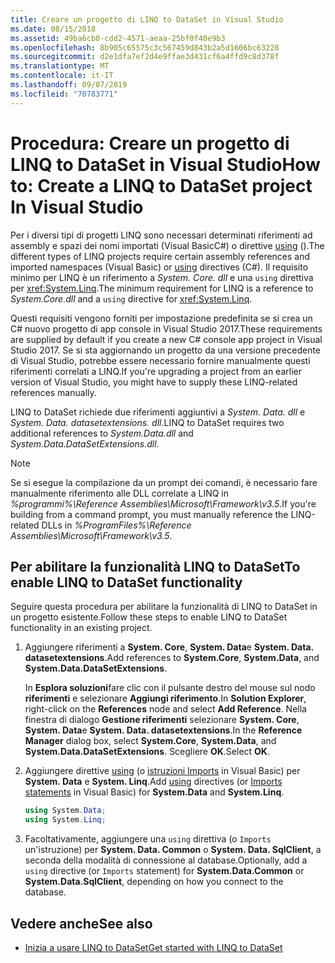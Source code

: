 ```yaml
---
title: Creare un progetto di LINQ to DataSet in Visual Studio
ms.date: 08/15/2018
ms.assetid: 49ba6cb0-cdd2-4571-aeaa-25bf0f40e9b3
ms.openlocfilehash: 8b905c65575c3c567459d843b2a5d1606bc63228
ms.sourcegitcommit: d2e1dfa7ef2d4e9ffae3d431cf6a4ffd9c8d378f
ms.translationtype: MT
ms.contentlocale: it-IT
ms.lasthandoff: 09/07/2019
ms.locfileid: "70783771"
---
```

# <a name="how-to-create-a-linq-to-dataset-project-in-visual-studio"></a><span data-ttu-id="8c5b7-102">Procedura: Creare un progetto di LINQ to DataSet in Visual Studio</span><span class="sxs-lookup"><span data-stu-id="8c5b7-102">How to: Create a LINQ to DataSet project In Visual Studio</span></span>

<span data-ttu-id="8c5b7-103">Per i diversi tipi di progetti LINQ sono necessari determinati riferimenti ad assembly e spazi dei nomi importati (Visual BasicC#) o direttive [using](../../../csharp/language-reference/keywords/using-directive.md) ().</span><span class="sxs-lookup"><span data-stu-id="8c5b7-103">The different types of LINQ projects require certain assembly references and imported namespaces (Visual Basic) or [using](../../../csharp/language-reference/keywords/using-directive.md) directives (C#).</span></span> <span data-ttu-id="8c5b7-104">Il requisito minimo per LINQ è un riferimento a *System. Core. dll* e una `using` direttiva per <xref:System.Linq>.</span><span class="sxs-lookup"><span data-stu-id="8c5b7-104">The minimum requirement for LINQ is a reference to *System.Core.dll* and a `using` directive for <xref:System.Linq>.</span></span>

<span data-ttu-id="8c5b7-105">Questi requisiti vengono forniti per impostazione predefinita se si crea un C# nuovo progetto di app console in Visual Studio 2017.</span><span class="sxs-lookup"><span data-stu-id="8c5b7-105">These requirements are supplied by default if you create a new C# console app project in Visual Studio 2017.</span></span> <span data-ttu-id="8c5b7-106">Se si sta aggiornando un progetto da una versione precedente di Visual Studio, potrebbe essere necessario fornire manualmente questi riferimenti correlati a LINQ.</span><span class="sxs-lookup"><span data-stu-id="8c5b7-106">If you're upgrading a project from an earlier version of Visual Studio, you might have to supply these LINQ-related references manually.</span></span>

<span data-ttu-id="8c5b7-107">LINQ to DataSet richiede due riferimenti aggiuntivi a *System. Data. dll* e *System. Data. datasetextensions. dll*.</span><span class="sxs-lookup"><span data-stu-id="8c5b7-107">LINQ to DataSet requires two additional references to *System.Data.dll* and *System.Data.DataSetExtensions.dll*.</span></span>

> [!NOTE]
> <span data-ttu-id="8c5b7-108">Se si esegue la compilazione da un prompt dei comandi, è necessario fare manualmente riferimento alle DLL correlate a LINQ in *%programmi%\Reference Assemblies\Microsoft\Framework\v3.5*.</span><span class="sxs-lookup"><span data-stu-id="8c5b7-108">If you're building from a command prompt, you must manually reference the LINQ-related DLLs in *%ProgramFiles%\Reference Assemblies\Microsoft\Framework\v3.5*.</span></span>

## <a name="to-enable-linq-to-dataset-functionality"></a><span data-ttu-id="8c5b7-109">Per abilitare la funzionalità LINQ to DataSet</span><span class="sxs-lookup"><span data-stu-id="8c5b7-109">To enable LINQ to DataSet functionality</span></span>

<span data-ttu-id="8c5b7-110">Seguire questa procedura per abilitare la funzionalità di LINQ to DataSet in un progetto esistente.</span><span class="sxs-lookup"><span data-stu-id="8c5b7-110">Follow these steps to enable LINQ to DataSet functionality in an existing project.</span></span>

1. <span data-ttu-id="8c5b7-111">Aggiungere riferimenti a **System. Core**, **System. Data**e **System. Data. datasetextensions**.</span><span class="sxs-lookup"><span data-stu-id="8c5b7-111">Add references to **System.Core**, **System.Data**, and **System.Data.DataSetExtensions**.</span></span>

   <span data-ttu-id="8c5b7-112">In **Esplora soluzioni**fare clic con il pulsante destro del mouse sul nodo **riferimenti** e selezionare **Aggiungi riferimento**.</span><span class="sxs-lookup"><span data-stu-id="8c5b7-112">In **Solution Explorer**, right-click on the **References** node and select **Add Reference**.</span></span> <span data-ttu-id="8c5b7-113">Nella finestra di dialogo **Gestione riferimenti** selezionare **System. Core**, **System. Data**e **System. Data. datasetextensions**.</span><span class="sxs-lookup"><span data-stu-id="8c5b7-113">In the **Reference Manager** dialog box, select **System.Core**, **System.Data**, and **System.Data.DataSetExtensions**.</span></span> <span data-ttu-id="8c5b7-114">Scegliere **OK**.</span><span class="sxs-lookup"><span data-stu-id="8c5b7-114">Select **OK**.</span></span>

1. <span data-ttu-id="8c5b7-115">Aggiungere direttive [using](../../../csharp/language-reference/keywords/using-directive.md) (o [istruzioni Imports](../../../visual-basic/language-reference/statements/imports-statement-net-namespace-and-type.md) in Visual Basic) per **System. Data** e **System. Linq**.</span><span class="sxs-lookup"><span data-stu-id="8c5b7-115">Add [using](../../../csharp/language-reference/keywords/using-directive.md) directives (or [Imports statements](../../../visual-basic/language-reference/statements/imports-statement-net-namespace-and-type.md) in Visual Basic) for **System.Data** and **System.Linq**.</span></span>

   ```csharp
   using System.Data;
   using System.Linq;
   ```

1. <span data-ttu-id="8c5b7-116">Facoltativamente, aggiungere una `using` direttiva (o `Imports` un'istruzione) per **System. Data. Common** o **System. Data. SqlClient**, a seconda della modalità di connessione al database.</span><span class="sxs-lookup"><span data-stu-id="8c5b7-116">Optionally, add a `using` directive (or `Imports` statement) for **System.Data.Common** or **System.Data.SqlClient**, depending on how you connect to the database.</span></span>

## <a name="see-also"></a><span data-ttu-id="8c5b7-117">Vedere anche</span><span class="sxs-lookup"><span data-stu-id="8c5b7-117">See also</span></span>

- [<span data-ttu-id="8c5b7-118">Inizia a usare LINQ to DataSet</span><span class="sxs-lookup"><span data-stu-id="8c5b7-118">Get started with LINQ to DataSet</span></span>](getting-started-linq-to-dataset.md)
